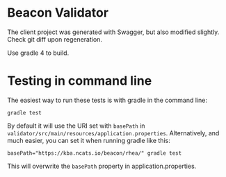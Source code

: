 # Beacon Validator

The client project was generated with Swagger, but also modified slightly. Check git diff upon regeneration.

Use gradle 4 to build.


# Testing in command line

The easiest way to run these tests is with gradle in the command line:

```
gradle test
```

By default it will use the URI set with `basePath` in `validator/src/main/resources/application.properties`. Alternatively, and much easier, you can set it when running gradle like this:

```shell
basePath="https://kba.ncats.io/beacon/rhea/" gradle test
```

This will overwrite the `basePath` property in application.properties.
